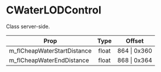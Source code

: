 # CWaterLODControl

Class server-side.

|Prop|Type|Offset|
|---|:-:|:-:|
|m_flCheapWaterStartDistance|float|864 \| 0x360|
|m_flCheapWaterEndDistance|float|868 \| 0x364|
